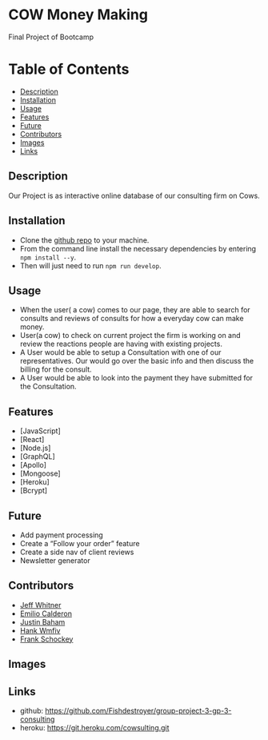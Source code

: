 # COW Money Making
Final Project of Bootcamp
# Table of Contents
- [Description](#description)
- [Installation](#installation)
- [Usage](#usage)
- [Features](#features)
- [Future](#future)
- [Contributors](#contributors)
- [Images](#images)
- [Links](#links)
## Description
Our Project is as interactive online database of our consulting firm on Cows.
## Installation
* Clone the [github repo]() to your machine.
* From the command line install the necessary dependencies by entering `npm install --y`.
* Then will just need to run `npm run develop`.
## Usage
* When the user( a cow) comes to our page, they are able to search for consults and reviews of consults for how a everyday cow can make money.
* User(a cow) to check on current project the firm is working on and review the reactions people are having with existing projects.
* A  User would be able to setup a Consultation with one of our representatives. Our would go over the basic info and then discuss the billing for the consult.
* A User would be able to look into the payment they have submitted for the Consultation.
## Features
* [JavaScript]
* [React]
* [Node.js]
* [GraphQL]
* [Apollo]
* [Mongoose]
* [Heroku]
* [Bcrypt]
## Future
* Add payment processing
* Create a “Follow your order” feature
* Create a side nav of client reviews
* Newsletter generator
## Contributors
* [Jeff Whitner](https://github.com/Fishdestroyer)
* [Emilio Calderon](https://github.com/EJCalderon)
* [Justin Baham](https://github.com/BahamJustin)
* [Hank Wmfiv](https://github.com/hankhint)
* [Frank Schockey](https://github.com/FrankShock)
## Images
## Links
* github: https://github.com/Fishdestroyer/group-project-3-gp-3-consulting
* heroku: https://git.heroku.com/cowsulting.git